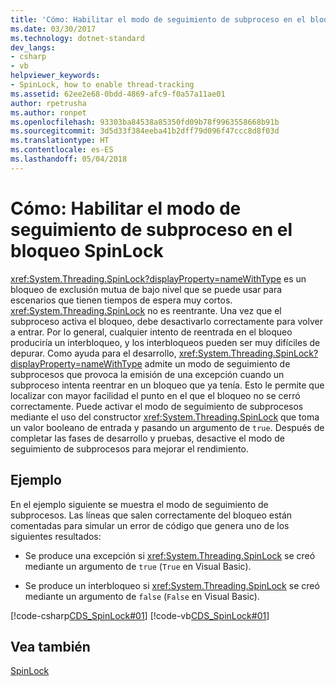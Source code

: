 ```yaml
---
title: 'Cómo: Habilitar el modo de seguimiento de subproceso en el bloqueo SpinLock'
ms.date: 03/30/2017
ms.technology: dotnet-standard
dev_langs:
- csharp
- vb
helpviewer_keywords:
- SpinLock, how to enable thread-tracking
ms.assetid: 62ee2e68-0bdd-4869-afc9-f0a57a11ae01
author: rpetrusha
ms.author: ronpet
ms.openlocfilehash: 93303ba84538a85350fd09b78f9963558668b91b
ms.sourcegitcommit: 3d5d33f384eeba41b2dff79d096f47ccc8d8f03d
ms.translationtype: HT
ms.contentlocale: es-ES
ms.lasthandoff: 05/04/2018
---
```

# <a name="how-to-enable-thread-tracking-mode-in-spinlock"></a>Cómo: Habilitar el modo de seguimiento de subproceso en el bloqueo SpinLock
<xref:System.Threading.SpinLock?displayProperty=nameWithType> es un bloqueo de exclusión mutua de bajo nivel que se puede usar para escenarios que tienen tiempos de espera muy cortos. <xref:System.Threading.SpinLock> no es reentrante. Una vez que el subproceso activa el bloqueo, debe desactivarlo correctamente para volver a entrar. Por lo general, cualquier intento de reentrada en el bloqueo produciría un interbloqueo, y los interbloqueos pueden ser muy difíciles de depurar. Como ayuda para el desarrollo, <xref:System.Threading.SpinLock?displayProperty=nameWithType> admite un modo de seguimiento de subprocesos que provoca la emisión de una excepción cuando un subproceso intenta reentrar en un bloqueo que ya tenía. Esto le permite que localizar con mayor facilidad el punto en el que el bloqueo no se cerró correctamente. Puede activar el modo de seguimiento de subprocesos mediante el uso del constructor <xref:System.Threading.SpinLock> que toma un valor booleano de entrada y pasando un argumento de `true`. Después de completar las fases de desarrollo y pruebas, desactive el modo de seguimiento de subprocesos para mejorar el rendimiento.  
  
## <a name="example"></a>Ejemplo  
 En el ejemplo siguiente se muestra el modo de seguimiento de subprocesos. Las líneas que salen correctamente del bloqueo están comentadas para simular un error de código que genera uno de los siguientes resultados:  
  
-   Se produce una excepción si <xref:System.Threading.SpinLock> se creó mediante un argumento de `true` (`True` en Visual Basic).  
  
-   Se produce un interbloqueo si <xref:System.Threading.SpinLock> se creó mediante un argumento de `false` (`False` en Visual Basic).  
  
 [!code-csharp[CDS_SpinLock#01](../../../samples/snippets/csharp/VS_Snippets_Misc/cds_spinlock/cs/spinlockdemo.cs#01)]
 [!code-vb[CDS_SpinLock#01](../../../samples/snippets/visualbasic/VS_Snippets_Misc/cds_spinlock/vb/spinlock_threadtracking.vb#01)]  
  
## <a name="see-also"></a>Vea también  
 [SpinLock](../../../docs/standard/threading/spinlock.md)
